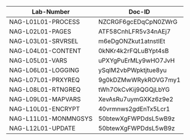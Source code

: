 Lab-Number             |Doc-ID
-----------------------|--------------------
NAG-L01L01-PROCESS   |NZCRGF6gcEDqCpN0ZWrG
NAG-L02L01-PAGES     |ATF58CnhLFR5v34nAEj7
NAG-L03L01-SRVRSEL   |m6eDgONZkut1atnstlEt
NAG-L04L01-CONTENT   |0kNKr4k2rFQLuBYpt4sB
NAG-L05L01-VARS      |uPXYgPuErMLy9wHO7JvH
NAG-L06L01-LOGGING   |ySqIM2vbPWpktjtue8yu
NAG-L07L01-PRXYREQ   |9g0kDZMwWRykROVG7my1
NAG-L08L01-RTNGREQ   |tWh7OkCvKij9QGQjLbYG
NAG-L09L01-MAPVARS   |XevAsRu7uymGXKz6z9e2
NAG-L10L01-ENCRYPT   |40vrmnws2gdEnTx5Lcr1
NAG-L11L01-MONMNGSYS |50btewXgFWPDdsL5wB9z
NAG-L12L01-UPDATE	 |50btewXgFWPDdsL5wB9z

